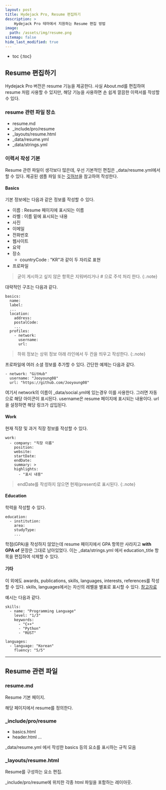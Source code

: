 ```yaml
---
layout: post
title: Hydejack Pro, Resume 편집하기 
description: >
    Hydejack Pro 테마에서 지원하는 Resume 편집 방법
image:
  path: /assets/img/resume.png
sitemap: false
hide_last_modified: true
---
```

* toc
{:toc}

## Resume 편집하기

 Hydejack Pro 버전은 resume 기능을 제공한다. 사실 About.md를 편집하여 resume 처럼 사용할 수 있지만, 해당 기능을 사용하면 손 쉽게 깔끔한 이력서를 작성할 수 있다.

### resume 관련 파일 장소

 * resume.md
 * \_include/pro/resume
 * \_layouts/resume.html
 * \_data/resume.yml
 * \_data/strings.yml

### 이력서 작성 기본

 Resume 관련 파일이 생각보다 많은데,
 우선 기본적인 편집은 \_data/resume.yml에서 할 수 있다.
 제공된 샘플 파일 또는 [깃허브][sample]을 참고하여 작성한다.

[sample]: https://github.com/hydecorp/hydejack-site/blob/master/_data/resume.yml

#### Basics

 기본 정보에는 다음과 같은 정보를 작성할 수 있다.

 * 이름   : Resume 페이지에 표시되는 이름
 * 라벨   : 이름 밑에 표시되는 내용
 * 사진 
 * 이메일
 * 전화번호
 * 웹사이트
 * 요약
 * 장소
   * countryCode  : "KR"과 같이 두 자리로 표현
 * 프로파일

> 굳이 게시하고 싶지 않은 항목은 지워버리거나 \# 으로 주석 처리 한다.
{:.note}

대략적인 구조는 다음과 같다.

~~~
basics:
  name:
  label:
  ...
  location:
    address:
	postalCode:
	...
  profiles:
    - network:
	  username:
	  url:
 ~~~

> 하위 정보는 상위 정보 아래 라인에서 두 칸을 띄우고 작성한다.
{:.note}

 프로파일에 여러 소셜 정보를 추가할 수 있다.
 간단한 예제는 다음과 같다.
 
 ~~~
 - network: "GitHub"
   username: "Jooyoung08"
   url: "https://github.com/Jooyoung08"
 ~~~

 여기서 network의 이름이 \_data/social.yml에 있는경우 이를 사용한다.
 그러면 자동으로 해당 아이콘이 표시된다.
 username은 resume 페이지에 표시되는 내용이다.
 url을 설정하면 해당 링크가 삽입된다.

#### Work

 현재 직장 및 과거 직장 정보를 작성할 수 있다.

~~~
work:
  - company: "직장 이름"
    position:
	website:
	startDate:
	endDate:
	summary: >
	highlights:
	  - "표시 내용"
~~~

> endDate를 작성하지 않으면 현재(present)로 표시된다.
{:.note}

#### Education

 학력을 작성할 수 있다.

~~~
education:
  - institution:
    area:
	studyType:
	...
~~~

 학점(GPA)을 작성하지 않았는데 resume 페이지에서 GPA 항목만 사라지고 **with GPA of** 문장은 그대로 남아있었다.
이는 \_data/strings.yml 에서 education_title 항목을 편집하여 삭제할 수 있다. 
 
#### 기타

 이 외에도 awards, publications, skills, languages, interests, references를 작성할 수 있다.
skills, languages에서는 자신의 레벨을 별표로 표시할 수 있다. [참고자료][skill]

예시는 다음과 같다.

~~~
skills:
  - name: "Programming Language"
    level: "1/3"
	keywords:
	  - "C++"
	  - "Python"
	  - "RUST"

languages:
  - language: "Korean"
    fluency: "5/5"
~~~

[skill]: https://hydejack.com/docs/basics/#skill-level-icons

---

## Resume 관련 파일

### resume.md

 Resume 기본 페이지.

 해당 페이지에서 resume를 정의한다.

### \_include/pro/resume

 * basics.html
 * header.html
 ...

 \_data/resume.yml 에서 작성한 basics 등의 요소를 표시하는 규칙 모음

### \_layouts/resume.html

 Resume를 구성하는 요소 편집.

 \_include/pro/resume에 위치한 각종 html 파일을 포함하는 레이아웃.
